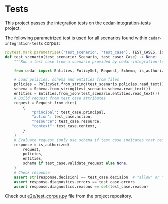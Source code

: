 # Tests

This project passes the integration tests on the [cedar-integration-tests](https://github.com/cedar-policy/cedar-integration-tests) project.

The following parametrized test is used for all scenarios found within `cedar-integration-tests` corpus:

```py
@pytest.mark.parametrize(("test_scenario", "test_case"), TEST_CASES, ids=TEST_CASES_IDS)
def test_scenario(test_scenario: Scenario, test_case: Case) -> None:
    """Run a test case from a scenario provided by cedar-integration-tests corpus."""

    from cedar import Entities, PolicySet, Request, Schema, is_authorized

    # Load policies, schema and entities from files
    policies = PolicySet.from_string(test_scenario.policies.read_text())
    schema = Schema.from_string(test_scenario.schema.read_text())
    entities = Entities.from_json(test_scenario.entities.read_text())
    # Build request from test case attributes
    request = Request.from_dict(
        {
            "principal": test_case.principal,
            "action": test_case.action,
            "resource": test_case.resource,
            "context": test_case.context,
        }
    )
    # Evaluate request (only use schema if test case indicates that request should be validated)
    response = is_authorized(
        request,
        policies,
        entities,
        schema if test_case.validate_request else None,
    )
    # Check response
    assert str(response.decision) == test_case.decision  # "allow" or "deny"
    assert response.diagnostics.errors == test_case.errors
    assert response.diagnostics.reasons == set(test_case.reason)
```

Check out [e2e/test_corpus.py](https://github.com/charbonnierg/cedar-python/tree/main/e2e/test_corpus.py) file from the project repository.
